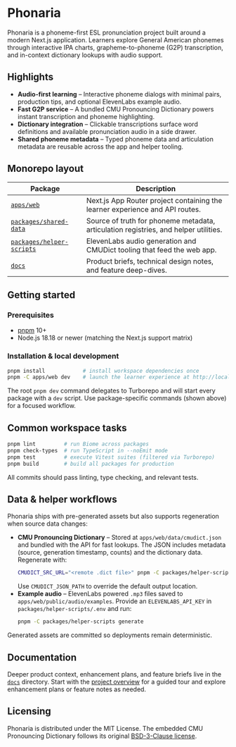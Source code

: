 # Phonaria

Phonaria is a phoneme-first ESL pronunciation project built around a modern Next.js application. Learners explore General American phonemes through interactive IPA charts, grapheme-to-phoneme (G2P) transcription, and in-context dictionary lookups with audio support.

## Highlights

- **Audio-first learning** – Interactive phoneme dialogs with minimal pairs, production tips, and optional ElevenLabs example audio.
- **Fast G2P service** – A bundled CMU Pronouncing Dictionary powers instant transcription and phoneme highlighting.
- **Dictionary integration** – Clickable transcriptions surface word definitions and available pronunciation audio in a side drawer.
- **Shared phoneme metadata** – Typed phoneme data and articulation metadata are reusable across the app and helper tooling.

## Monorepo layout

| Package | Description |
| --- | --- |
| [`apps/web`](apps/web/README.md) | Next.js App Router project containing the learner experience and API routes. |
| [`packages/shared-data`](packages/shared-data/README.md) | Source of truth for phoneme metadata, articulation registries, and helper utilities. |
| [`packages/helper-scripts`](packages/helper-scripts/README.md) | ElevenLabs audio generation and CMUDict tooling that feed the web app. |
| [`docs`](docs/README.md) | Product briefs, technical design notes, and feature deep-dives. |

## Getting started

### Prerequisites

- [pnpm](https://pnpm.io/) 10+
- Node.js 18.18 or newer (matching the Next.js support matrix)

### Installation & local development

```bash
pnpm install            # install workspace dependencies once
pnpm -C apps/web dev    # launch the learner experience at http://localhost:3000
```

The root `pnpm dev` command delegates to Turborepo and will start every package with a `dev` script. Use package-specific commands (shown above) for a focused workflow.

## Common workspace tasks

```bash
pnpm lint         # run Biome across packages
pnpm check-types  # run TypeScript in --noEmit mode
pnpm test         # execute Vitest suites (filtered via Turborepo)
pnpm build        # build all packages for production
```

All commits should pass linting, type checking, and relevant tests.

## Data & helper workflows

Phonaria ships with pre-generated assets but also supports regeneration when source data changes:

- **CMU Pronouncing Dictionary** – Stored at `apps/web/data/cmudict.json` and bundled with the API for fast lookups. The JSON includes metadata (source, generation timestamp, counts) and the dictionary data. Regenerate with:
  ```bash
  CMUDICT_SRC_URL="<remote .dict file>" pnpm -C packages/helper-scripts cmudict-to-json
  ```
  Use `CMUDICT_JSON_PATH` to override the default output location.
- **Example audio** – ElevenLabs powered `.mp3` files saved to `apps/web/public/audio/examples`. Provide an `ELEVENLABS_API_KEY` in `packages/helper-scripts/.env` and run:
  ```bash
  pnpm -C packages/helper-scripts generate
  ```

Generated assets are committed so deployments remain deterministic.

## Documentation

Deeper product context, enhancement plans, and feature briefs live in the [`docs`](docs/README.md) directory. Start with the [project overview](docs/project-overview.md) for a guided tour and explore enhancement plans or feature notes as needed.

## Licensing

Phonaria is distributed under the MIT License. The embedded CMU Pronouncing Dictionary follows its original [BSD-3-Clause license](CMUdict-BSD-3-LICENSE.md).
